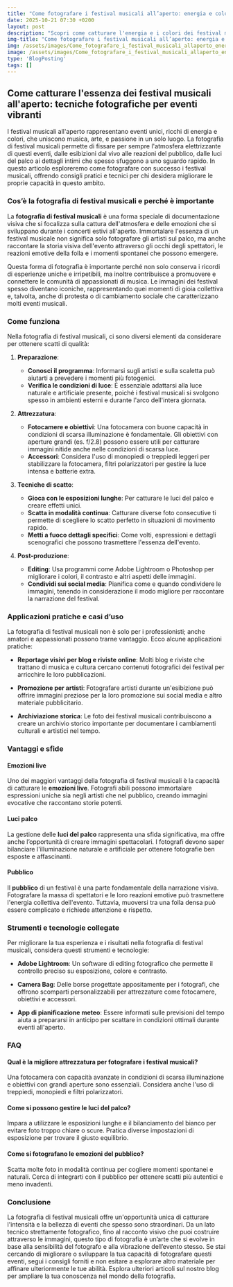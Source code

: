 ```yaml
---
title: "Come fotografare i festival musicali all’aperto: energia e colori"
date: 2025-10-21 07:30 +0200
layout: post
description: "Scopri come catturare l'energia e i colori dei festival musicali all'aperto! Consigli su fotografia festival musicali, emozioni live e luci palco."
img-title: "Come fotografare i festival musicali all’aperto: energia e colori"
img: /assets/images/Come_fotografare_i_festival_musicali_allaperto_energia_e_colori.jpg
image: /assets/images/Come_fotografare_i_festival_musicali_allaperto_energia_e_colori.jpg
type: 'BlogPosting'
tags: []
---
```


## Come catturare l'essenza dei festival musicali all'aperto: tecniche fotografiche per eventi vibranti

I festival musicali all'aperto rappresentano eventi unici, ricchi di energia e colori, che uniscono musica, arte, e passione in un solo luogo. La fotografia di festival musicali permette di fissare per sempre l'atmosfera elettrizzante di questi eventi, dalle esibizioni dal vivo alle reazioni del pubblico, dalle luci del palco ai dettagli intimi che spesso sfuggono a uno sguardo rapido. In questo articolo esploreremo come fotografare con successo i festival musicali, offrendo consigli pratici e tecnici per chi desidera migliorare le proprie capacità in questo ambito.

### Cos’è la fotografia di festival musicali e perché è importante

La **fotografia di festival musicali** è una forma speciale di documentazione visiva che si focalizza sulla cattura dell'atmosfera e delle emozioni che si sviluppano durante i concerti estivi all'aperto. Immortalare l'essenza di un festival musicale non significa solo fotografare gli artisti sul palco, ma anche raccontare la storia visiva dell'evento attraverso gli occhi degli spettatori, le reazioni emotive della folla e i momenti spontanei che possono emergere.

Questa forma di fotografia è importante perché non solo conserva i ricordi di esperienze uniche e irripetibili, ma inoltre contribuisce a promuovere e connettere le comunità di appassionati di musica. Le immagini dei festival spesso diventano iconiche, rappresentando quei momenti di gioia collettiva e, talvolta, anche di protesta o di cambiamento sociale che caratterizzano molti eventi musicali.

### Come funziona

Nella fotografia di festival musicali, ci sono diversi elementi da considerare per ottenere scatti di qualità:

1. **Preparazione**:
   - **Conosci il programma**: Informarsi sugli artisti e sulla scaletta può aiutarti a prevedere i momenti più fotogenici.
   - **Verifica le condizioni di luce**: È essenziale adattarsi alla luce naturale e artificiale presente, poiché i festival musicali si svolgono spesso in ambienti esterni e durante l'arco dell'intera giornata.

2. **Attrezzatura**:
   - **Fotocamere e obiettivi**: Una fotocamera con buone capacità in condizioni di scarsa illuminazione è fondamentale. Gli obiettivi con aperture grandi (es. f/2.8) possono essere utili per catturare immagini nitide anche nelle condizioni di scarsa luce.
   - **Accessori**: Considera l'uso di monopiedi o treppiedi leggeri per stabilizzare la fotocamera, filtri polarizzatori per gestire la luce intensa e batterie extra.

3. **Tecniche di scatto**:
   - **Gioca con le esposizioni lunghe**: Per catturare le luci del palco e creare effetti unici.
   - **Scatta in modalità continua**: Catturare diverse foto consecutive ti permette di scegliere lo scatto perfetto in situazioni di movimento rapido.
   - **Metti a fuoco dettagli specifici**: Come volti, espressioni e dettagli scenografici che possono trasmettere l'essenza dell'evento.

4. **Post-produzione**:
   - **Editing**: Usa programmi come Adobe Lightroom o Photoshop per migliorare i colori, il contrasto e altri aspetti delle immagini.
   - **Condividi sui social media**: Pianifica come e quando condividere le immagini, tenendo in considerazione il modo migliore per raccontare la narrazione del festival.

### Applicazioni pratiche e casi d’uso

La fotografia di festival musicali non è solo per i professionisti; anche amatori e appassionati possono trarne vantaggio. Ecco alcune applicazioni pratiche:

- **Reportage visivi per blog e riviste online**: Molti blog e riviste che trattano di musica e cultura cercano contenuti fotografici dei festival per arricchire le loro pubblicazioni.

- **Promozione per artisti**: Fotografare artisti durante un'esibizione può offrire immagini preziose per la loro promozione sui social media e altro materiale pubblicitario.

- **Archiviazione storica**: Le foto dei festival musicali contribuiscono a creare un archivio storico importante per documentare i cambiamenti culturali e artistici nel tempo.

### Vantaggi e sfide

#### Emozioni live

Uno dei maggiori vantaggi della fotografia di festival musicali è la capacità di catturare le **emozioni live**. Fotografi abili possono immortalare espressioni uniche sia negli artisti che nel pubblico, creando immagini evocative che raccontano storie potenti.

#### Luci palco

La gestione delle **luci del palco** rappresenta una sfida significativa, ma offre anche l’opportunità di creare immagini spettacolari. I fotografi devono saper bilanciare l'illuminazione naturale e artificiale per ottenere fotografie ben esposte e affascinanti.

#### Pubblico

Il **pubblico** di un festival è una parte fondamentale della narrazione visiva. Fotografare la massa di spettatori e le loro reazioni emotive può trasmettere l'energia collettiva dell'evento. Tuttavia, muoversi tra una folla densa può essere complicato e richiede attenzione e rispetto.

### Strumenti e tecnologie collegate

Per migliorare la tua esperienza e i risultati nella fotografia di festival musicali, considera questi strumenti e tecnologie:

- **Adobe Lightroom**: Un software di editing fotografico che permette il controllo preciso su esposizione, colore e contrasto.

- **Camera Bag**: Delle borse progettate appositamente per i fotografi, che offrono scomparti personalizzabili per attrezzature come fotocamere, obiettivi e accessori.

- **App di pianificazione meteo**: Essere informati sulle previsioni del tempo aiuta a prepararsi in anticipo per scattare in condizioni ottimali durante eventi all'aperto.

### FAQ

#### Qual è la migliore attrezzatura per fotografare i festival musicali?

Una fotocamera con capacità avanzate in condizioni di scarsa illuminazione e obiettivi con grandi aperture sono essenziali. Considera anche l'uso di treppiedi, monopiedi e filtri polarizzatori.

#### Come si possono gestire le luci del palco?

Impara a utilizzare le esposizioni lunghe e il bilanciamento del bianco per evitare foto troppo chiare o scure. Pratica diverse impostazioni di esposizione per trovare il giusto equilibrio.

#### Come si fotografano le emozioni del pubblico?

Scatta molte foto in modalità continua per cogliere momenti spontanei e naturali. Cerca di integrarti con il pubblico per ottenere scatti più autentici e meno invadenti.

### Conclusione

La fotografia di festival musicali offre un'opportunità unica di catturare l'intensità e la bellezza di eventi che spesso sono straordinari. Da un lato tecnico strettamente fotografico, fino al racconto visivo che puoi costruire attraverso le immagini, questo tipo di fotografia è un’arte che si evolve in base alla sensibilità del fotografo e alla vibrazione dell’evento stesso. Se stai cercando di migliorare o sviluppare la tua capacità di fotografare questi eventi, segui i consigli forniti e non esitare a esplorare altro materiale per affinare ulteriormente le tue abilità. Esplora ulteriori articoli sul nostro blog per ampliare la tua conoscenza nel mondo della fotografia.